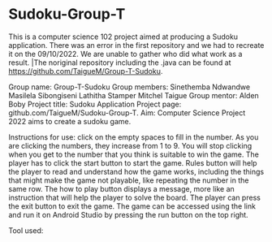 # Sudoku-Group-T

This is a computer science 102 project aimed at producing a Sudoku application. There was an error in the first repository and we had to recreate it on the 09/10/2022.
We are unable to gather who did what work as a result. |The noriginal repository including the .java can be found at https://github.com/TaigueM/Group-T-Sudoku.

Group name: Group-T-Sudoku
 Group members: Sinethemba Ndwandwe
                   Masilela Sibongiseni
               	      Lathitha Stamper
               	      Mitchel Taigue
Group mentor: Alden Boby
Project title: Sudoku Application
Project page: github.com/TaigueM/Sudoku-Group-T.
Aim: Computer Science Project 2022 aims to create a sudoku game.

Instructions for use:  click on the empty spaces to fill in the number.  As you are clicking the numbers, they increase from 1 to 9. You will stop clicking when you get to the number that you think is suitable to win the game. The player has to click the start button to start the game. Rules button will help the player to read and understand how the game works, including the things that might make the game not playable, like repeating the number in the same row. The how to play button displays a message, more like an instruction that will help the player to solve the board. The player can press the exit button to exit the game.  The game can be accessed using the link and run it on Android Studio by pressing the run button on the top right.

Tool used: 


